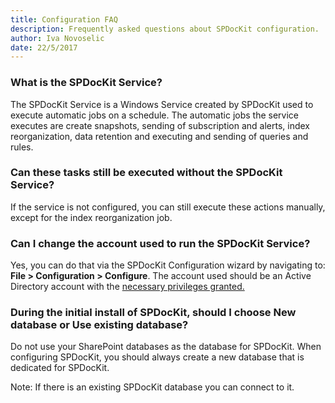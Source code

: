 ```yaml
---
title: Configuration FAQ
description: Frequently asked questions about SPDocKit configuration.
author: Iva Novoselic
date: 22/5/2017
---
```

### What is the SPDocKit Service?
The SPDocKit Service is a Windows Service created by SPDocKit used to execute automatic jobs on a schedule. The automatic jobs the service executes are create snapshots, sending of subscription and alerts, index reorganization, data retention and executing and sending of queries and rules.

### Can these tasks still be executed without the SPDocKit Service?
If the service is not configured, you can still execute these actions manually, except for the index reorganization job.

### Can I change the account used to run the SPDocKit Service?
Yes, you can do that via the SPDocKit Configuration wizard by navigating to: __File > Configuration > Configure__. The account used should be an Active Directory account with the [necessary privileges granted.](#internal/requirements/sharepoint-on-premises-user-permissions-requirements/)

### During the initial install of SPDocKit, should I choose New database or Use existing database?
Do not use your SharePoint databases as the database for SPDocKit. When configuring SPDocKit, you should always create a new database that is dedicated for SPDocKit.

Note: If there is an existing SPDocKit database you can connect to it.